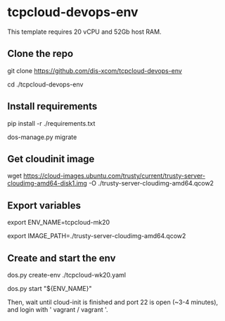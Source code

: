 # tcpcloud-devops-env

This template requires 20 vCPU and 52Gb host RAM.

Clone the repo
--------------

git clone https://github.com/dis-xcom/tcpcloud-devops-env

cd ./tcpcloud-devops-env

Install requirements
--------------------

pip install -r ./requirements.txt

dos-manage.py migrate

Get cloudinit image
-------------------

wget https://cloud-images.ubuntu.com/trusty/current/trusty-server-cloudimg-amd64-disk1.img -O ./trusty-server-cloudimg-amd64.qcow2

Export variables
----------------

export ENV_NAME=tcpcloud-mk20

export IMAGE_PATH=./trusty-server-cloudimg-amd64.qcow2

Create and start the env
------------------------

dos.py create-env ./tcpcloud-wk20.yaml

dos.py start "${ENV_NAME}"


Then, wait until cloud-init is finished and port 22 is open (~3-4 minutes), and login with ' vagrant / vagrant '.
